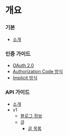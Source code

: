# 개요

### 기본
- [소개](README.md)

### 인증 가이드
- [OAuth 2.0](auth/README.md)
- [Authorization Code 방식](auth/authorization_code.md)
- [Implicit 방식](auth/implicit.md)

### API 가이드
- [소개](apis/README.md)
- v1
  - [블로그 정보](apis/v1/blog.md)
  - 글
    - [글 목록](apis/v1/post/list.md)
